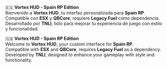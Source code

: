 🇪🇸 **Vortex HUD - Spain RP Edition**  
Bienvenido a **Vortex HUD**, tu interfaz personalizada para **Spain RP**.  
Compatible con **ESX** y **QBCore**, requiere **Legacy Fuel** como dependencia.  
Desarrollado por **TNLI**, listo para mejorar tu experiencia de juego con estilo y funcionalidad.  

🇬🇧 **Vortex HUD - Spain RP Edition**  
Welcome to **Vortex HUD**, your custom interface for **Spain RP**.  
Compatible with **ESX** and **QBCore**, requires **Legacy Fuel** as a dependency.  
Developed by **TNLI**, designed to enhance your gameplay with style and functionality.
